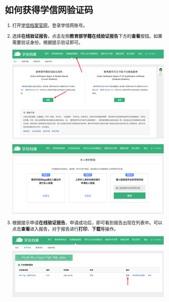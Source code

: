 # 如何获得学信网验证码

1. 打开[学信档案官网](https://my.chsi.com.cn/archive/index.jsp)，登录学信网账号。
2. 选择**在线验证报告**，点击左侧**教育部学籍在线验证报告**下方的**查看**按钮。如果需要验证身份，根据提示验证即可。

   ![img1](./img/a-how-to-get-chsi-code/img1.png)

   ![img2](./img/a-how-to-get-chsi-code/img2.png)

3. 根据提示申请**在线验证报告**，申请成功后，即可看到报告出现在列表中。可以点击**查看**进入报告，对于报告进行**打印**、**下载**等操作。

   ![img3](./img/a-how-to-get-chsi-code/img3.png)
